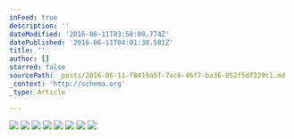 ```yaml
---
inFeed: true
description: ''
dateModified: '2016-06-11T03:58:09.774Z'
datePublished: '2016-06-11T04:01:38.581Z'
title: ''
author: []
starred: false
sourcePath: _posts/2016-06-11-f8419a5f-7ac6-46f7-ba36-852f5df229c1.md
_context: 'http://schema.org'
_type: Article

---
```

![](https://the-grid-user-content.s3-us-west-2.amazonaws.com/ed5a8321-39dc-4eaa-a6c2-b878301fd649.jpg)
![](https://the-grid-user-content.s3-us-west-2.amazonaws.com/dcf46825-2167-4f87-974e-f111ad78f596.jpg)
![](https://the-grid-user-content.s3-us-west-2.amazonaws.com/1617f59e-3587-4a5d-84ff-ea1878d3e380.jpg)
![](https://the-grid-user-content.s3-us-west-2.amazonaws.com/ca83251f-62dd-47c8-9bda-950717bde666.jpg)
![](https://the-grid-user-content.s3-us-west-2.amazonaws.com/3253437f-fd33-46e8-a831-c281972c4c7f.jpg)
![](https://the-grid-user-content.s3-us-west-2.amazonaws.com/1c43f757-4863-4db1-8336-2c4b396d5e83.jpg)
![](https://the-grid-user-content.s3-us-west-2.amazonaws.com/8f732840-4f7e-495a-a79a-4fee41f9ac2e.jpg)
![](https://the-grid-user-content.s3-us-west-2.amazonaws.com/d98981fc-79eb-4493-b4b4-387b71904b85.jpg)